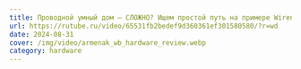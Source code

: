 ```yaml
---
title: Проводной умный дом – СЛОЖНО? Ищем простой путь на примере Wiren Board + Sprut.stick | Арменак
url: https://rutube.ru/video/65531fb2bedef9d360361ef301580580/?r=wd
date: 2024-08-31
cover: /img/video/armenak_wb_hardware_review.webp
category: hardware
---
```

